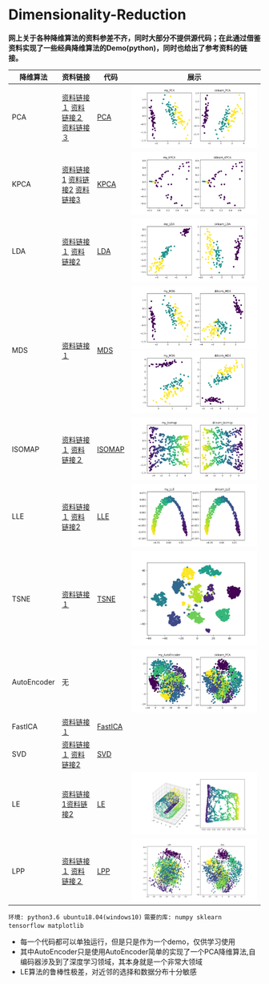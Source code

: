 # Dimensionality-Reduction

**网上关于各种降维算法的资料参差不齐，同时大部分不提供源代码；在此通过借鉴资料实现了一些经典降维算法的Demo(python)，同时也给出了参考资料的链接。**

降维算法|资料链接|代码|展示|
---|---|---|---
PCA | [资料链接１](https://blog.csdn.net/u013719780/article/details/78352262) [资料链接２](https://blog.csdn.net/u013719780/article/details/78352262) [资料链接３](https://blog.csdn.net/weixin_40604987/article/details/79632888) | [PCA](https://github.com/WangRongsheng/Dimensionality-reduction-algorithm/tree/master/codes/PCA) | ![PCA](codes/PCA/PCA.png)
KPCA | [资料链接1](https://blog.csdn.net/u013719780/article/details/78352262) [资料链接2](https://blog.csdn.net/u013719780/article/details/78352262) [资料链接3](https://blog.csdn.net/weixin_40604987/article/details/79632888) |[KPCA](https://github.com/heucoder/Dimensionality-reduction-algorithm/tree/master/codes/PCA) |![KPCA](codes/PCA/KPCA.png)
LDA | [资料链接１](https://blog.csdn.net/ChenVast/article/details/79227945) [资料链接2](https://www.cnblogs.com/pinard/p/6244265.html) | [LDA](https://github.com/heucoder/Dimensionality-reduction-algorithm/tree/master/codes/LDA) | ![LDA](codes/LDA/LDA.png)
MDS | [资料链接１](https://blog.csdn.net/zhangweiguo_717/article/details/69663452?locationNum=10&fps=1) | [MDS](https://github.com/heucoder/Dimensionality-reduction-algorithm/tree/master/codes/MDS) | ![MDS](codes/MDS/MDS_1.png) ![Tensor-MDS](codes/MDS/MDS_2.png)
ISOMAP | [资料链接１](https://blog.csdn.net/zhangweiguo_717/article/details/69802312) [资料链接２](http://www-clmc.usc.edu/publications/T/tenenbaum-Science2000.pdf) | [ISOMAP](https://github.com/heucoder/dimensionality_reduction_alo_codes/tree/master/codes/ISOMAP) | ![ISOMAP](codes/ISOMAP/Isomap.png)
LLE | [资料链接１](https://blog.csdn.net/scott198510/article/details/76099630) [资料链接2](https://www.cnblogs.com/pinard/p/6266408.html?utm_source=itdadao&utm_medium=referral) | [LLE](https://github.com/heucoder/Dimensionality-reduction-algorithm/tree/master/codes/LLE) |![LLE](codes/LLE/LLE.png)
TSNE | [资料链接１](http://bindog.github.io/blog/2018/07/31/t-sne-tips/) | [TSNE](https://github.com/heucoder/Dimensionality-reduction-algorithm/tree/master/codes/T-SNE) |![TSNE](codes/T-SNE/T-SNE.png)
AutoEncoder |无　| |![AutoEncoder](codes/AutoEncoder/AutoEncoder.png)
FastICA | [资料链接１](https://blog.csdn.net/lizhe_dashuju/article/details/50263339) |[FastICA](https://github.com/heucoder/Dimensionality-reduction-algorithm/tree/master/codes/ICA) |
SVD | [资料链接１](https://blog.csdn.net/m0_37870649/article/details/80547167) [资料链接2](https://www.cnblogs.com/pinard/p/6251584.html) | [SVD](https://github.com/heucoder/Dimensionality-reduction-algorithm/tree/master/codes/SVD) |
LE | [资料链接1](https://blog.csdn.net/hustlx/article/details/50850342)[资料链接2](https://blog.csdn.net/jwh_bupt/article/details/8945083) | [LE](https://github.com/heucoder/dimensionality_reduction_alo_codes/tree/master/codes/LE) | ![LE](codes/LE/LE_1.png)
LPP | [资料链接１](https://blog.csdn.net/qq_39187538/article/details/90402961) [资料链接２](https://blog.csdn.net/xiaohen123456/article/details/82288222) | [LPP](https://github.com/heucoder/Dimensionality-reduction-algorithm/tree/master/codes/LPP) | ![LPP](codes/LPP/LPP.png)


`环境: python3.6 ubuntu18.04(windows10)`
`需要的库: numpy sklearn tensorflow matplotlib`
- 每一个代码都可以单独运行，但是只是作为一个demo，仅供学习使用
- 其中AutoEncoder只是使用AutoEncoder简单的实现了一个PCA降维算法,自编码器涉及到了深度学习领域，其本身就是一个非常大领域
- LE算法的鲁棒性极差，对近邻的选择和数据分布十分敏感

